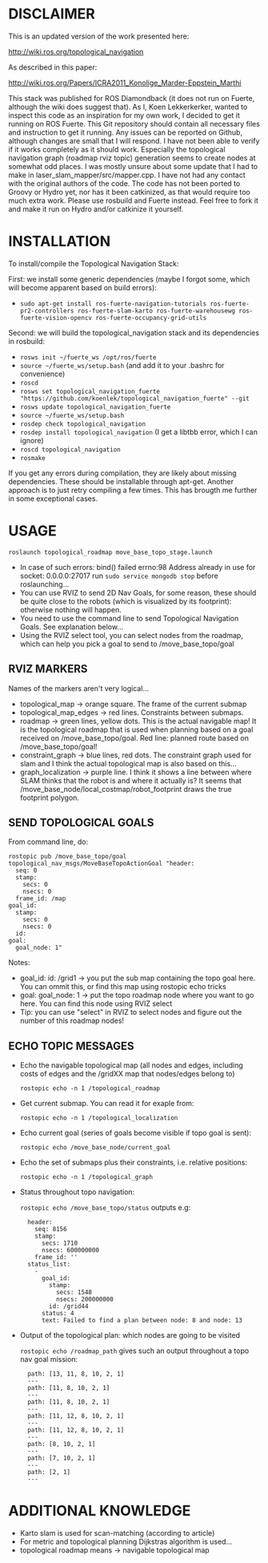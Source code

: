 DISCLAIMER
==========
This is an updated version of the work presented here:

http://wiki.ros.org/topological_navigation

As described in this paper:

http://wiki.ros.org/Papers/ICRA2011_Konolige_Marder-Eppstein_Marthi

This stack was published for ROS Diamondback (it does not run on Fuerte, although the wiki does suggest that). As I, Koen Lekkerkerker, wanted to inspect this code as an inspiration for my own work, I decided to get it running on ROS Fuerte. This Git repository should contain all necessary files and instruction to get it running. Any issues can be reported on Github, although changes are small that I will respond. I have not been able to verify if it works completely as it should work. Especially the topological navigation graph (roadmap rviz topic) generation seems to create nodes at somewhat odd places. I was mostly unsure about some update that I had to make in laser_slam_mapper/src/mapper.cpp. I have not had any contact with the original authors of the code.
The code has not been ported to Groovy or Hydro yet, nor has it been catkinized, as that would require too much extra work. Please use rosbuild and Fuerte instead. Feel free to fork it and make it run on Hydro and/or catkinize it yourself.

INSTALLATION
============
To install/compile the Topological Navigation Stack:

First: we install some generic dependencies (maybe I forgot some, which will become apparent based on build errors):

- `sudo apt-get install ros-fuerte-navigation-tutorials ros-fuerte-pr2-controllers ros-fuerte-slam-karto ros-fuerte-warehousewg ros-fuerte-vision-opencv ros-fuerte-occupancy-grid-utils`

Second: we will build the topological_navigation stack and its dependencies in rosbuild:

- `rosws init ~/fuerte_ws /opt/ros/fuerte`
- `source ~/fuerte_ws/setup.bash` (and add it to your .bashrc for convenience)
- `roscd`
- `rosws set topological_navigation_fuerte "https://github.com/koenlek/topological_navigation_fuerte" --git`
- `rosws update topological_navigation_fuerte`
- `source ~/fuerte_ws/setup.bash`
- `rosdep check topological_navigation`
- `rosdep install topological_navigation` (I get a libtbb error, which I can ignore)
- `roscd topological_navigation`
- `rosmake`

If you get any errors during compilation, they are likely about missing dependencies. These should be installable through apt-get.
Another approach is to just retry compiling a few times. This has brougth me further in some exceptional cases.

USAGE
=====
	roslaunch topological_roadmap move_base_topo_stage.launch

- In case of such errors: bind() failed errno:98 Address already in use for socket: 0.0.0.0:27017
  run `sudo service mongodb stop` before roslaunching...
- You can use RVIZ to send 2D Nav Goals, for some reason, these should be quite close to the robots (which is visualized by its footprint): otherwise nothing will happen.
- You need to use the command line to send Topological Navigation Goals. See explanation below...
- Using the RVIZ select tool, you can select nodes from the roadmap, which can help you pick a goal to send to /move_base_topo/goal

RVIZ MARKERS
------------
Names of the markers aren't very logical...

- topological_map -> orange square. The frame of the current submap
- topological_map_edges -> red lines. Constraints between submaps.
- roadmap -> green lines, yellow dots. This is the actual navigable map! It is the topological roadmap that is used when planning based on a goal received on /move_base_topo/goal. Red line: planned route based on /move_base_topo/goal!
- constraint_graph -> blue lines, red dots. The constraint graph used for slam and I think the actual topological map is also based on this...
- graph_localization -> purple line. I think it shows a line between where SLAM thinks that the robot is and where it actually is? It seems that /move_base_node/local_costmap/robot_footprint draws the true footprint polygon.

SEND TOPOLOGICAL GOALS
----------------------
From command line, do:

	rostopic pub /move_base_topo/goal topological_nav_msgs/MoveBaseTopoActionGoal "header:
	  seq: 0
	  stamp:
	    secs: 0
	    nsecs: 0
	  frame_id: /map
	goal_id:
	  stamp:
	    secs: 0
	    nsecs: 0
	  id:
	goal:
	  goal_node: 1" 

Notes:

- goal_id: id: /grid1 -> you put the sub map containing the topo goal here. You can ommit this, or find this map using rostopic echo tricks
- goal: goal_node: 1 -> put the topo roadmap node where you want to go here. You can find this node using RVIZ select
- Tip: you can use "select" in RVIZ to select nodes and figure out the number of this roadmap nodes!

ECHO TOPIC MESSAGES
-------------------

- Echo the navigable topological map (all nodes and edges, including costs of edges and the /gridXX map that nodes/edges belong to)

	`rostopic echo -n 1 /topological_roadmap`

- Get current submap. You can read it for exaple from:
	
	`rostopic echo -n 1 /topological_localization`

- Echo current goal (series of goals become visible if topo goal is sent):
	
	`rostopic echo /move_base_node/current_goal`

- Echo the set of submaps plus their constraints, i.e. relative positions:
	
	`rostopic echo -n 1 /topological_graph`

- Status throughout topo navigation:
	
	`rostopic echo /move_base_topo/status` outputs e.g:

		header: 
		  seq: 8156
		  stamp: 
		    secs: 1710
		    nsecs: 600000000
		  frame_id: ''
		status_list: 
		  - 
		    goal_id: 
		      stamp: 
		        secs: 1548
		        nsecs: 200000000
		      id: /grid44
		    status: 4
		    text: Failed to find a plan between node: 8 and node: 13

- Output of the topological plan: which nodes are going to be visited
	
	`rostopic echo /roadmap_path` gives such an output throughout a topo nav goal mission:
	
		path: [13, 11, 8, 10, 2, 1]
		---
		path: [11, 8, 10, 2, 1]
		---
		path: [11, 8, 10, 2, 1]
		---
		path: [11, 12, 8, 10, 2, 1]
		---
		path: [11, 12, 8, 10, 2, 1]
		---
		path: [8, 10, 2, 1]
		---
		path: [7, 10, 2, 1]
		---
		path: [2, 1]
		---

ADDITIONAL KNOWLEDGE 
=========
- Karto slam is used for scan-matching (according to article)
- For metric and topological planning Dijkstras algorithm is used...
- topological roadmap means -> navigable topological map
